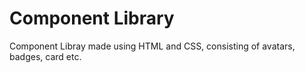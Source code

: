 # Component Library
 Component Libray made using HTML and CSS, consisting of avatars, badges, card etc.
